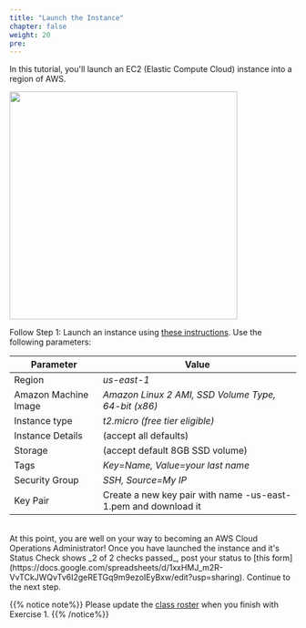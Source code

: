 ```yaml
---
title: "Launch the Instance"
chapter: false
weight: 20
pre: 
---
```


In this tutorial, you'll launch an EC2 (Elastic Compute Cloud) instance into a region of AWS.

<img src='/images/launch_an_instance.png' width='400px'>

Follow Step 1: Launch an instance using [these instructions](https://docs.aws.amazon.com/AWSEC2/latest/UserGuide/EC2_GetStarted.html). 
Use the following parameters:

Parameter | Value
--- | ---
Region | _us-east-1_
Amazon Machine Image | _Amazon Linux 2 AMI, SSD Volume Type, 64-bit (x86)_
Instance type | _t2.micro (free tier eligible)_
Instance Details | (accept all defaults)
Storage | (accept default 8GB SSD volume)
Tags | _Key=Name, Value=your last name_
Security Group | _SSH, Source=My IP_ 
Key Pair | Create a new key pair with name <your last name>-us-east-1.pem and download it

<br>
At this point, you are well on your way to becoming an AWS Cloud Operations Administrator! Once you have launched the instance and it's Status Check shows _2 of 2 checks passed_, post your status to [this form](https://docs.google.com/spreadsheets/d/1xxHMJ_m2R-VvTCkJWQvTv6I2geRETGq9m9ezoIEyBxw/edit?usp=sharing). 
Continue to the next step.

{{% notice note%}}
Please update the [class roster](https://docs.google.com/spreadsheets/d/1xxHMJ_m2R-VvTCkJWQvTv6I2geRETGq9m9ezoIEyBxw/edit?usp=sharing) when you finish with Exercise 1.
{{% /notice%}}








